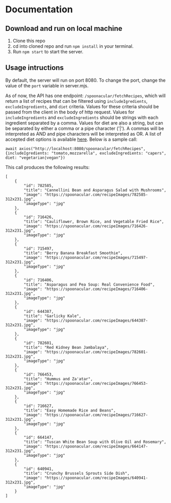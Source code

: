 # Documentation

## Download and run on local machine

1. Clone this repo
2. cd into cloned repo and run `npm install` in your terminal.
3. Run `npm start` to start the server.

## Usage intructions

By default, the server will run on port 8080. To change the port, change the value of the `port` variable in server.mjs.

As of now, the API has one endpoint: `/spoonacular/fetchRecipes`, which will return a list of recipes that can be filtered using `includeIgredients`, `excludeIngredients`, and `diet` criteria. Values for these criteria should be passed from the client in the body of http request. Values for `includeIngredients` and `excludeIngredients` should be strings with each ingredient separated by a comma. Values for diet are also a string, but can be separated by either a comma or a pipe character ('|'). A commas will be interpreted as AND and pipe characters will be interpreted as OR. A list of accepted diet options is available [here](https://spoonacular.com/food-api/docs#Diets). Below is a sample call:

```
await axios("http://localhost:8080/spoonacular/fetchRecipes", {includeIgredients: "tomato,mozzarella", excludeIngredients: "capers", diet: "vegetarian|vegan"})
```

This call produces the following results:

```
[
    {
        "id": 782585,
        "title": "Cannellini Bean and Asparagus Salad with Mushrooms",
        "image": "https://spoonacular.com/recipeImages/782585-312x231.jpg",
        "imageType": "jpg"
    },
    {
        "id": 716426,
        "title": "Cauliflower, Brown Rice, and Vegetable Fried Rice",
        "image": "https://spoonacular.com/recipeImages/716426-312x231.jpg",
        "imageType": "jpg"
    },
    {
        "id": 715497,
        "title": "Berry Banana Breakfast Smoothie",
        "image": "https://spoonacular.com/recipeImages/715497-312x231.jpg",
        "imageType": "jpg"
    },
    {
        "id": 716406,
        "title": "Asparagus and Pea Soup: Real Convenience Food",
        "image": "https://spoonacular.com/recipeImages/716406-312x231.jpg",
        "imageType": "jpg"
    },
    {
        "id": 644387,
        "title": "Garlicky Kale",
        "image": "https://spoonacular.com/recipeImages/644387-312x231.jpg",
        "imageType": "jpg"
    },
    {
        "id": 782601,
        "title": "Red Kidney Bean Jambalaya",
        "image": "https://spoonacular.com/recipeImages/782601-312x231.jpg",
        "imageType": "jpg"
    },
    {
        "id": 766453,
        "title": "Hummus and Za'atar",
        "image": "https://spoonacular.com/recipeImages/766453-312x231.jpg",
        "imageType": "jpg"
    },
    {
        "id": 716627,
        "title": "Easy Homemade Rice and Beans",
        "image": "https://spoonacular.com/recipeImages/716627-312x231.jpg",
        "imageType": "jpg"
    },
    {
        "id": 664147,
        "title": "Tuscan White Bean Soup with Olive Oil and Rosemary",
        "image": "https://spoonacular.com/recipeImages/664147-312x231.jpg",
        "imageType": "jpg"
    },
    {
        "id": 640941,
        "title": "Crunchy Brussels Sprouts Side Dish",
        "image": "https://spoonacular.com/recipeImages/640941-312x231.jpg",
        "imageType": "jpg"
    }
]
```
